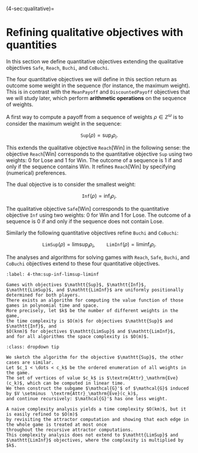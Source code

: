 (4-sec:qualitative)=
# Refining qualitative objectives with quantities

In this section we define quantitative objectives extending the qualitative objectives $\mathtt{Safe}$, $\mathtt{Reach}$, $\mathtt{Buchi}$, and $\mathtt{CoBuchi}$.

The four quantitative objectives we will define in this section return as outcome some weight in the sequence (for instance, the maximum weight).
This is in contrast with the $\mathtt{MeanPayoff}$ and $\mathtt{DiscountedPayoff}$ objectives that we will study later,
which perform **arithmetic operations** on the sequence of weights.

A first way to compute a payoff from a sequence of weights $\rho \in  \mathbb{Z}^\omega$ is to consider the maximum weight in the sequence:

$$
 \mathtt{Sup}(\rho) = \sup_i \rho_i.
$$

This extends the qualitative objective $\mathtt{Reach}[ \textrm{Win}]$ in the following sense: 
the objective $\mathtt{Reach}[ \textrm{Win}]$ corresponds to the quantitative objective $\mathtt{Sup}$ using two weights: $0$ for $\textrm{Lose}$ and $1$ for $\textrm{Win}$.
The outcome of a sequence is $1$ if and only if the sequence contains $\textrm{Win}$.
It refines $\mathtt{Reach}[ \textrm{Win}]$ by specifying (numerical) preferences.

The dual objective is to consider the smallest weight:

$$
 \mathtt{Inf}(\rho) = \inf_i \rho_i.
$$

The qualitative objective $\mathtt{Safe}[ \textrm{Win}]$ corresponds to the quantitative objective $\mathtt{Inf}$
using two weights: $0$ for $\textrm{Win}$ and $1$ for $\textrm{Lose}$.
The outcome of a sequence is $0$ if and only if the sequence does not contain $\textrm{Lose}$.

Similarly the following quantitative objectives refine $\mathtt{Buchi}$ and $\mathtt{CoBuchi}$:

$$
   \mathtt{LimSup}(\rho) = \limsup_i \rho_i,\qquad 
   \mathtt{LimInf}(\rho) = \liminf_i \rho_i.
$$

The analyses and algorithms for solving games with $\mathtt{Reach}$, $\mathtt{Safe}$, $\mathtt{Buchi}$, and $\mathtt{CoBuchi}$ objectives extend to these four quantitative objectives.

````{prf:theorem} Sup, Inf, LimSup, LimInf objectives
:label: 4-thm:sup-inf-limsup-liminf

Games with objectives $\mathtt{Sup}$, $\mathtt{Inf}$, $\mathtt{LimSup}$, and $\mathtt{LimInf}$ are uniformly positionally determined for both players.
There exists an algorithm for computing the value function of those games in polynomial time and space.
More precisely, let $k$ be the number of different weights in the game,
the time complexity is $O(m)$ for objectives $\mathtt{Sup}$ and $\mathtt{Inf}$, and
$O(knm)$ for objectives $\mathtt{LimSup}$ and $\mathtt{LimInf}$,
and for all algorithms the space complexity is $O(m)$.

````

````{admonition} Proof
:class: dropdown tip

We sketch the algorithm for the objective $\mathtt{Sup}$, the other cases are similar.
Let $c_1 < \dots < c_k$ be the ordered enumeration of all weights in the game.
The set of vertices of value $c_k$ is $\textrm{Attr}_\mathrm{Eve}(c_k)$, which can be computed in linear time.
We then construct the subgame $\mathcal{G}'$ of $\mathcal{G}$ induced by $V \setminus  \textrm{Attr}_\mathrm{Eve}(c_k)$,
and continue recursively: $\mathcal{G}'$ has one less weight.

A naive complexity analysis yields a time complexity $O(km)$, but it is easily refined to $O(m)$ 
by revisiting the attractor computation and showing that each edge in the whole game is treated at most once
throughout the recursive attractor computations.
This complexity analysis does not extend to $\mathtt{LimSup}$ and $\mathtt{LimInf}$ objectives, where the complexity is multiplied by $k$.

````

